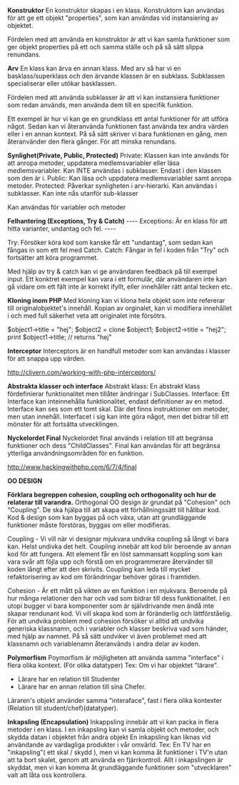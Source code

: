 **Konstruktor**
En konstruktor skapas i en klass. Konstruktorn kan användas för att ge ett objekt "properties", som kan användas vid instansiering av objektet.

Fördelen med att använda en konstruktor är att vi kan samla funktioner som ger objekt properties på ett och samma ställe och på så sätt slippa renundans.

**Arv**
En klass kan ärva en annan klass. Med arv så har vi en basklass/superklass och den ärvande klassen är en subklass. Subklassen specialiserar eller utökar basklassen.

Fördelen med att använda subklasser är att vi kan instansiera funktioner som redan används, men använda dem till en specifik funktion.


Ett exempel är hur vi kan ge en grundklass ett antal funktioner för att utföra något. Sedan kan vi återanvända funktionen fast använda tex andra värden eller i en annan kontext.
På så sätt skriver vi bara funktionen en gång, men återanvänder den flera gånger. För att minska renundans. 

**Synlighet(Private, Public, Protected)**
Private: Klassen kan inte används för att anropa metoder, uppdatera medlemsvariabler eller läsa medlemsvariabler. Kan INTE användas i subklasser. Endast i den klassen som den är i. 
Public: Kan läsa och uppdatera medlemsvariabler samt anropa metoder.
Protected: Påverkar synligheten i arv-hierarki. Kan användas i subklasser. Kan inte nås utanför sub-klasser

Kan användas för variabler och metoder

**Felhantering (Exceptions, Try & Catch)**
---- Exceptions: Är en klass för att hitta varianter, undantag och fel. ----

Try: Försöker köra kod som kanske får ett "undantag", som sedan kan fångas in som ett fel med Catch.
Catch: Fångar in fel i koden från "Try" och fortsätter att köra programmet.

Med hjälp av try & catch kan vi ge användaren feedback på till exempel input. Ett konktret exempel kan vara i ett formulär, där användaren inte kan gå vidare om ett fält inte är korrekt ifyllt, eller innehåller rätt antal tecken etc.

**Kloning inom PHP**
Med kloning kan vi klona hela objekt som inte refererar till originalobjektet's innehåll.
Kopian av orginalet, kan vi modifiera innehållet i och med full säkerhet veta att originalet inte försötrs. 


$object1->title = "hej";
$object2 = clone $object1;
$object2->title = "hej2";
print $object1->title; // returns "hej"


**Interceptor**
Interceptors är en handfull metoder som kan användas i klasser för att snappa upp värden.

http://clivern.com/working-with-php-interceptors/

**Abstrakta klasser och interface**
Abstrakt klass: En abstrakt klass fördefinierar funktionalitet men tillåter ändringar i SubClasses.
Interface: Ett Interface kan inteinnehålla funktionalitet, endast definitioner av en metod. Interface kan ses som ett tomt skal. Där det finns instruktioner om metoder, men utan innehåll. Interfacet i sig kan inte göra något, men det bidrar till ett mönster för att fortsätta utvecklingen.

**Nyckelordet Final**
Nyckelordet final används i relation till att begränsa funktioner och dess "ChildClasses".
Final kan användas för att begränsa ytterliga användningsområden för en funktion.

http://www.hackingwithphp.com/6/7/4/final

   **OO DESIGN**

**Förklara begreppen cohesion, coupling och orthogonality och hur de relaterar till varandra.**
Orthogonal OO design är grundat på "Cohesion" och "Coupling".  De ska hjälpa till att skapa ett förhållningssätt
till hållbar kod. Kod & design som kan byggas på och växa, utan att grundläggande funktioner måste förstöras, byggas om eller modifieras.


Coupling - Vi vill när vi designar mjukvara undvika coupling så långt vi bara kan. Helst undivka det helt. 
Coupling innebär att kod blir beroende av annan kod för att fungera. Att element får en löst sammansatt koppling
som kan vara svår att föjla upp och förstå om en programmerare återvänder till koden långt efter att den skrivits. Coupling kan leda
till mycket refaktorisering av kod om förändringar behöver göras i framtiden.

Cohesion - Är ett mått på vikten av en funktion i en mjukvara. Beroende på hur många relationer den har och vad som bidrar till dess funktionalitet.
I en utopi bugger vi bara komponenter som är självdrivande men ändå inte skapar rendunant kod. Vi vill skapa kod som är föränderlig och lättförståelig. 
För att undvika problem med cohesion försöker vi alltid att undvika generiska klassnamn, och i variabler och klasser beskriva vad som händer, med hjälp av namnet.
På så sätt undviker vi även problemet med att klassnamn och variablenamn återanvänds i andra delar av koden.

**Polymorfism**
Poymorfism är möjligheten att använda samma "interface" i flera olika kontext. (För olika datatyper)
Tex: 
Om vi har objektet "lärare". 
 - Lärare har en relation till Studenter
 - Lärare har en annan relation till sina Chefer. 
 
 Läraren's objekt använder samma "interaface", fast i flera olika kontexter (Relation till student/chef)(datatyper).
 
**Inkapsling (Encapsulation)**
Inkappsling innebär att vi kan packa in flera metoder i en klass.
I en inkapsling kan vi samla objekt och metoder, och skydda datan i objektet från andra objekt
En inkapsling kan liknas vid användande av vardagliga produkter i vår omvärld. 
Tex: 
En TV har en "inkapsling"( ett skal / skydd ), men vi kan komma åt funktioner i TV'n utan att ta bort skalet, genom att använda
en fjärrkontroll. Allt i inkapslingen är skyddat, men vi kan komma åt grundläggande funktioner som "utvecklaren" valt att
låta oss kontrollera. 
